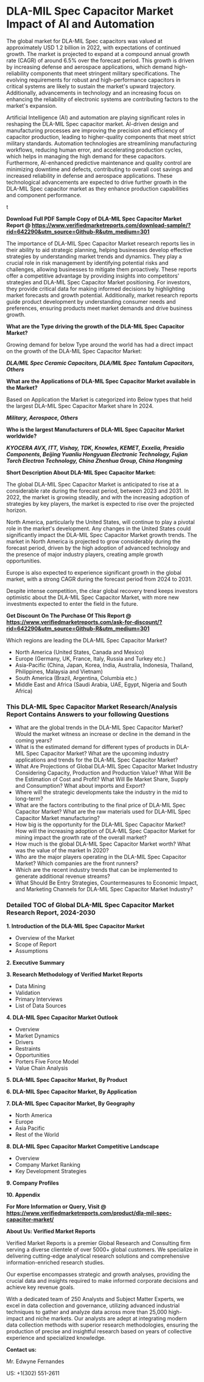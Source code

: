 <meta name="title" content="Global DLA-MIL Spec Capacitor Market Impact of AI and Automation"><meta name="description" content="The global market for DLA-MIL Spec capacitors was valued at approximately USD 1.2 billion in 2022, with expectations of continued growth. The market is projected to ex"><meta name="title" content="DLA-MIL Spec Capacitor Market Size, Share, Scope, Trends, Growth, Opportunities, Analysis, Forecast"><h1>DLA-MIL Spec Capacitor Market Impact of AI and Automation</h1><p>The global market for DLA-MIL Spec capacitors was valued at approximately USD 1.2 billion in 2022, with expectations of continued growth. The market is projected to expand at a compound annual growth rate (CAGR) of around 6.5% over the forecast period. This growth is driven by increasing defense and aerospace applications, which demand high-reliability components that meet stringent military specifications. The evolving requirements for robust and high-performance capacitors in critical systems are likely to sustain the market's upward trajectory. Additionally, advancements in technology and an increasing focus on enhancing the reliability of electronic systems are contributing factors to the market's expansion.</p><p>Artificial Intelligence (AI) and automation are playing significant roles in reshaping the DLA-MIL Spec capacitor market. AI-driven design and manufacturing processes are improving the precision and efficiency of capacitor production, leading to higher-quality components that meet strict military standards. Automation technologies are streamlining manufacturing workflows, reducing human error, and accelerating production cycles, which helps in managing the high demand for these capacitors. Furthermore, AI-enhanced predictive maintenance and quality control are minimizing downtime and defects, contributing to overall cost savings and increased reliability in defense and aerospace applications. These technological advancements are expected to drive further growth in the DLA-MIL Spec capacitor market as they enhance production capabilities and component performance.</p>t</p><p id="" class=""><strong>Download Full PDF Sample Copy of DLA-MIL Spec Capacitor Market Report @ <a href="https://www.verifiedmarketreports.com/download-sample/?rid=642290&utm_source=Github-R&utm_medium=301" target="_blank">https://www.verifiedmarketreports.com/download-sample/?rid=642290&utm_source=Github-R&utm_medium=301</a></strong></p><p>The importance of&nbsp;DLA-MIL Spec Capacitor Market research reports lies in their ability to aid strategic planning, helping businesses develop effective strategies by understanding market trends and dynamics. They play a crucial role in risk management by identifying potential risks and challenges, allowing businesses to mitigate them proactively. These reports offer a competitive advantage by providing insights into competitors' strategies and DLA-MIL Spec Capacitor Market positioning. For investors, they provide critical data for making informed decisions by highlighting market forecasts and growth potential. Additionally, market research reports guide product development by understanding consumer needs and preferences, ensuring products meet market demands and drive business growth.</p><p><strong>What are the&nbsp;Type driving the growth of the DLA-MIL Spec Capacitor Market?</strong></p><p id="" class="">Growing demand for below Type around the world has had a direct impact on the growth of the DLA-MIL Spec Capacitor Market:</p><em><strong>DLA/MIL Spec Ceramic Capacitors, DLA/MIL Spec Tantalum Capacitors, Others</strong></em></p><strong>What are the&nbsp;Applications&nbsp;of DLA-MIL Spec Capacitor Market available in the Market?</strong></p><p id="" class="">Based on Application the Market is categorized into Below types that held the largest DLA-MIL Spec Capacitor Market share In 2024.</p><em><strong>Military, Aerospace, Others</strong></em></p><strong>Who is the largest Manufacturers of DLA-MIL Spec Capacitor Market worldwide?</strong></p><p><em><strong>KYOCERA AVX, ITT, Vishay, TDK, Knowles, KEMET, Exxelia, Presidio Components, Beijing Yuanliu Hongyuan Electronic Technology, Fujian Torch Electron Technology, China Zhenhua Group, China Hongming</strong></em></p><p id="" class=""><strong>Short Description About DLA-MIL Spec Capacitor Market:</strong></p><p>The global DLA-MIL Spec Capacitor Market is anticipated to rise at a considerable rate during the forecast period, between 2023 and 2031. In 2022, the market is growing steadily, and with the increasing adoption of strategies by key players, the market is expected to rise over the projected horizon.</p><p>North America, particularly the United States, will continue to play a pivotal role in the market's development. Any changes in the United States could significantly impact the DLA-MIL Spec Capacitor Market growth trends. The market in North America is projected to grow considerably during the forecast period, driven by the high adoption of advanced technology and the presence of major industry players, creating ample growth opportunities.</p><p>Europe is also expected to experience significant growth in the global market, with a strong CAGR during the forecast period from 2024 to 2031.</p><p>Despite intense competition, the clear global recovery trend keeps investors optimistic about the DLA-MIL Spec Capacitor Market, with more new investments expected to enter the field in the future.</p><p id="" class=""><strong>Get Discount On The Purchase Of This Report @ <a href="https://www.verifiedmarketreports.com/ask-for-discount/?rid=642290&utm_source=Github-R&utm_medium=301" target="_blank">https://www.verifiedmarketreports.com/ask-for-discount/?rid=642290&utm_source=Github-R&utm_medium=301</a></strong></p>Which regions are leading the DLA-MIL Spec Capacitor Market?</p><ul><li>North America (United States, Canada and Mexico)</li><li>Europe (Germany, UK, France, Italy, Russia and Turkey etc.)</li><li>Asia-Pacific (China, Japan, Korea, India, Australia, Indonesia, Thailand, Philippines, Malaysia and Vietnam)</li><li>South America (Brazil, Argentina, Columbia etc.)</li><li>Middle East and Africa (Saudi Arabia, UAE, Egypt, Nigeria and South Africa)</li></ul><h3 id="" class="">This DLA-MIL Spec Capacitor Market Research/Analysis Report Contains Answers to your following Questions</h3><ul><li>What are the global trends in the DLA-MIL Spec Capacitor Market? Would the market witness an increase or decline in the demand in the coming years?</li><li>What is the estimated demand for different types of products in DLA-MIL Spec Capacitor Market? What are the upcoming industry applications and trends for the DLA-MIL Spec Capacitor Market?</li><li>What Are Projections of Global DLA-MIL Spec Capacitor Market Industry Considering Capacity, Production and Production Value? What Will Be the Estimation of Cost and Profit? What Will Be Market Share, Supply and Consumption? What about imports and Export?</li><li>Where will the strategic developments take the industry in the mid to long-term?</li><li>What are the factors contributing to the final price of DLA-MIL Spec Capacitor Market? What are the raw materials used for DLA-MIL Spec Capacitor Market manufacturing?</li><li>How big is the opportunity for the DLA-MIL Spec Capacitor Market? How will the increasing adoption of DLA-MIL Spec Capacitor Market for mining impact the growth rate of the overall market?</li><li>How much is the global DLA-MIL Spec Capacitor Market worth? What was the value of the market In 2020?</li><li>Who are the major players operating in the DLA-MIL Spec Capacitor Market? Which companies are the front runners?</li><li>Which are the recent industry trends that can be implemented to generate additional revenue streams?</li><li>What Should Be Entry Strategies, Countermeasures to Economic Impact, and Marketing Channels for DLA-MIL Spec Capacitor Market Industry?</li></ul><h3 id="" class="">Detailed TOC of Global DLA-MIL Spec Capacitor Market Research Report, 2024-2030</h3><p id="" class=""><strong>1. Introduction of the DLA-MIL Spec Capacitor Market</strong></p><ul><li>Overview of the Market</li><li>Scope of Report</li><li>Assumptions</li></ul><p id="" class=""><strong>2. Executive Summary</strong></p><p id="" class=""><strong>3. Research Methodology of Verified Market Reports</strong></p><ul><li>Data Mining</li><li>Validation</li><li>Primary Interviews</li><li>List of Data Sources</li></ul><p id="" class=""><strong>4. DLA-MIL Spec Capacitor Market Outlook</strong></p><ul><li>Overview</li><li>Market Dynamics</li><li>Drivers</li><li>Restraints</li><li>Opportunities</li><li>Porters Five Force Model</li><li>Value Chain Analysis</li></ul><p id="" class=""><strong>5. DLA-MIL Spec Capacitor Market, By Product</strong></p><p id="" class=""><strong>6. DLA-MIL Spec Capacitor Market, By Application</strong></p><p id="" class=""><strong>7. DLA-MIL Spec Capacitor Market, By Geography</strong></p><ul><li>North America</li><li>Europe</li><li>Asia Pacific</li><li>Rest of the World</li></ul><p id="" class=""><strong>8. DLA-MIL Spec Capacitor Market Competitive Landscape</strong></p><ul><li>Overview</li><li>Company Market Ranking</li><li>Key Development Strategies</li></ul><p id="" class=""><strong>9. Company Profiles</strong></p><p id="" class=""><strong>10. Appendix</strong></p><p id="" class=""><strong>For More Information or Query, Visit @ <a href="https://www.verifiedmarketreports.com/product/dla-mil-spec-capacitor-market/" target="_blank">https://www.verifiedmarketreports.com/product/dla-mil-spec-capacitor-market/</a></strong></p><p id="" class=""><strong>About Us: Verified Market Reports</strong></p><p id="" class="">Verified Market Reports is a premier Global Research and Consulting firm serving a diverse clientele of over 5000+ global customers. We specialize in delivering cutting-edge analytical research solutions and comprehensive information-enriched research studies.</p><p id="" class="">Our expertise encompasses strategic and growth analyses, providing the crucial data and insights required to make informed corporate decisions and achieve key revenue goals.</p><p id="" class="">With a dedicated team of 250 Analysts and Subject Matter Experts, we excel in data collection and governance, utilizing advanced industrial techniques to gather and analyze data across more than 25,000 high-impact and niche markets. Our analysts are adept at integrating modern data collection methods with superior research methodologies, ensuring the production of precise and insightful research based on years of collective experience and specialized knowledge.</p><p id="" class=""><strong>Contact us:</strong></p><p id="" class="">Mr. Edwyne Fernandes</p><p id="" class="">US: +1(302) 551-2611</p>